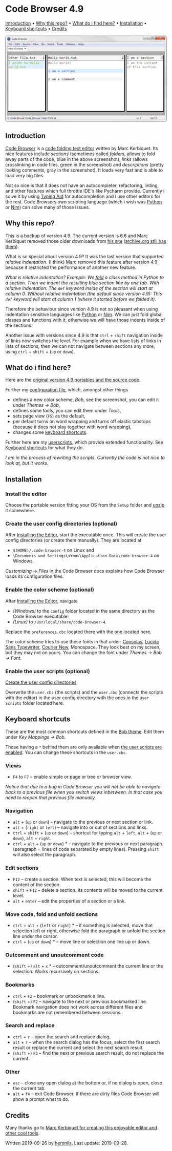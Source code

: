 # Code Browser 4.9

[Introduction](#introduction) • [Why this repo?](#why-this-repo) • [What do i find here?](#what-do-i-find-here) • [Installation](#installation) • [Keyboard shortcuts](#keyboard-shortcuts) • [Credits](#credits)

![Screenshot of Code Browser](Screenshot.png)

## Introduction

[Code Browser](http://tibleiz.net/code-browser/) is a [code folding text editor](http://www.tibleiz.net/code-browser/code-folding.html) written by Marc Kerbiquet. Its nice features include *sections* (sometimes called *folders*, allows to fold away parts of the code, blue in the above screenshot), *links* (allows crosslinking in code files, green in the screenshot) and *descriptions* (pretty looking comments, gray in the screenshot). It loads very fast and is able to load very big files.

Not so nice is that it does not have an autocompleter, refactoring, linting, and other features which full throttle IDE´s like Pycharm provide. Currently i solve it by using [Typing Aid](https://github.com/ManiacDC/TypingAid) for autocompletion and i use other editors for the rest. Code Browsers own scripting language (which i wish was [Python](https://www.python.org/) or [Nim](https://nim-lang.org/)) can solve many of those issues.

## Why this repo?

This is a backup of version 4.9. The current version is 6.6 and Marc Kerbiquet removed those older downloads from [his site](http://tibleiz.net/code-browser/download.html) ([archive.org still has them](https://web.archive.org/web/20160912162221/http://tibleiz.net:80/code-browser/download.html)).

What is so special about version 4.9? It was the last version that supported *relative indentation*. (I think) Marc removed this feature after version 4.9 because it restricted the performance of another new feature.

*What is relative indentation? Example: We [fold](http://www.tibleiz.net/code-browser/code-folding.html) a class method in Python to a section. Then we indent the resulting blue section line by one tab. With relative indentation: The `def` keyword inside of the section will start at column 0. Without relative indentation (the default since version 4.9): This `def` keyword will start at column 1 (where it started before we folded it).*

Therefore the behaviour since version 4.9 is not so pleasant when using indentation sensitive languages like [Python](https://www.python.org/) or [Nim](https://nim-lang.org/). We can just fold global classes and functions with it, otherwise we will have those indents inside of the sections.

Another issue with versions since 4.9 is that `ctrl` + `shift` navigation inside of links now switches the level. For example when we have lists of links in lists of sections, then we can not navigate between sections any more, using `ctrl` + `shift` + (`up` or `down`).

## What do i find here?

Here are the [original version 4.9 portables and the source code](#install-the-editor).

Further my [configuration file](#enable-the-color-scheme-optional), which, amongst other things

* defines a new color scheme, *Bob*, see the screenshot, you can edit it under *Themes → Bob*,
* defines some tools, you can edit them under *Tools*,
* sets page view (`F5`) as the default,
* per default turns on word wrapping and turns off elastic tabstops (because it does not play together with word wrapping),
* changes some [keyboard shortcuts](#keyboard-shortcuts).

Further here are my [userscripts](#enable-the-user-scripts-optional), which provide extended functionality. See [Keyboard shortcuts](#keyboard-shortcuts) for what they do.

*I am in the process of rewriting the scripts. Currently the code is not nice to look at, but it works.*

## Installation

### Install the editor

Choose the portable version fitting your OS from the `Setup` folder and [unzip](https://www.7-zip.org/) it somewhere.

### Create the user config directories (optional)

After [Installing the Editor](#install-the-editor), start the executable once. This will create the user config directories (or create them manually). They are located at

* `$(HOME)/.code-browser-4` on Linux and
* `\Documents and Settings\<You>\Application Data\code-browser-4` on Windows.

*Customizing* → *Files* in the Code Browser docs explains how Code Browser loads its configuration files.

### Enable the color scheme (optional)

After [Installing the Editor](#install-the-editor), navigate

* *(Windows)* to the `config` folder located in the same directory as the Code Browser executable.
* *(Linux)* to `/usr/local/share/code-browser-4`.

Replace the `preferences.cbc` located there with the one located here.

The color scheme tries to use these fonts in that order: [Consolas](https://www.google.com/search?q=Download+Consolas+font), [Lucida Sans Typewriter](https://www.google.com/search?q=Download+Lucida+Sans+Typewriter+font), [Courier New](https://www.google.com/search?q=Download+Courier+New+font), Monospace. They look best on my screen, but they may not on yours. You can change the font under *Themes → Bob → Font*.

### Enable the user scripts (optional)

[Create the user config directories](#create-the-user-config-directories-optional).

Overwrite the `user.cbs` (the scripts) and the `user.cbc` (connects the scripts with the editor) in the user config directory with the ones in the `User Scripts` folder located here.

## Keyboard shortcuts

These are the most common shortcuts defined in the [Bob theme](#enable-the-color-scheme-optional). Edit them under *Key Mappings → Bob*.

Those having a `*` behind them are only available when [the user scripts are enabled](#enable-the-user-scripts-optional). You can change these shortcuts in the `user.cbc`.

### Views

* `F4` to `F7` – enable simple or page or tree or browser view.

*Notice that due to a bug in Code Browser you will not be able to navigate back to a previous file when you switch views inbetween. In that case you need to reopen that previous file manually.*

### Navigation

* `alt` + (`up` or `down`) – navigate to the previous or next section or link.
* `alt` + (`right` or `left`) – navigate into or out of sections and links.
* `ctrl` + `shift` + (`up` or `down`) – shortcut for typing `alt` + `left`, `alt` + (`up` or `down`), `alt` + `right`.
* `ctrl` + `alt` + (`up` or `down`) \* – navigate to the previous or next paragraph. (paragraph = lines of code separated by empty lines). Pressing `shift` will also select the paragraph.

### Edit sections

* `F12` – create a section. When text is selected, this will become the content of the section.
* `shift` + `F12` – delete a section. Its contents will be moved to the current level.
* `alt` + `enter` – edit the properties of a section or a link.

### Move code, fold and unfold sections

* `ctrl` + `alt` + (`left` or `right`) \* – if something is selected, move that selection left or right, otherwise fold the paragraph or unfold the section line under the cursor.
* `ctrl` + (`up` or `down`) \* – move line or selection one line up or down.

### Outcomment and unoutcomment code

* (`shift` +) `alt` + `x` \* – outcomment/unoutcomment the current line or the selection. Works recursively on sections.

### Bookmarks

* `ctrl` + `F2` – bookmark or unbookmark a line.
* (`shift` +) `F2` – navigate to the next or previous bookmarked line. Bookmark navigation does not work across different files and bookmarks are not remembered between sessions.

### Search and replace

* `ctrl` + `r` – open the search and replace dialog.
* `alt` + `r` – when the search dialog has the focus, select the first search result or replace the current and select the next search result.
* (`shift` +) `F3` – find the next or previous search result, do not replace the current.

### Other

* `esc` – close any open dialog at the bottom or, if no dialog is open, close the current tab.
* `alt` + `f4` – exit Code Browser. If there are dirty files Code Browser will show a prompt what to do.

## Credits

Many thanks go to [Marc Kerbiquet for creating this enjoyable editor and other cool tools](http://tibleiz.net/).

Written 2019-09-26 by [heronils](https://github.com/heronils?tab=repositories). Last update: 2019-09-28.
